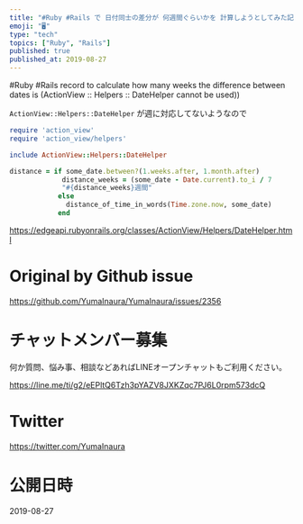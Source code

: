 ```yaml
---
title: "#Ruby #Rails で 日付同士の差分が 何週間ぐらいかを 計算しようとしてみた記録 ( ActionView::Helpers::D"
emoji: "🖥"
type: "tech"
topics: ["Ruby", "Rails"]
published: true
published_at: 2019-08-27
---
```


#Ruby #Rails record to calculate how many weeks the difference between dates is (ActionView :: Helpers :: DateHelper cannot be used))


`ActionView::Helpers::DateHelper` が週に対応してないようなので

```rb
require 'action_view'
require 'action_view/helpers'

include ActionView::Helpers::DateHelper

distance = if some_date.between?(1.weeks.after, 1.month.after)
             distance_weeks = (some_date - Date.current).to_i / 7
             "#{distance_weeks}週間"
            else
              distance_of_time_in_words(Time.zone.now, some_date)
            end

```

https://edgeapi.rubyonrails.org/classes/ActionView/Helpers/DateHelper.html


# Original by Github issue

https://github.com/YumaInaura/YumaInaura/issues/2356








<!-- Update From Qiita API -->

# チャットメンバー募集


何か質問、悩み事、相談などあればLINEオープンチャットもご利用ください。

https://line.me/ti/g2/eEPltQ6Tzh3pYAZV8JXKZqc7PJ6L0rpm573dcQ





# Twitter


https://twitter.com/YumaInaura


<!-- Update From Qiita API -->



# 公開日時

2019-08-27
